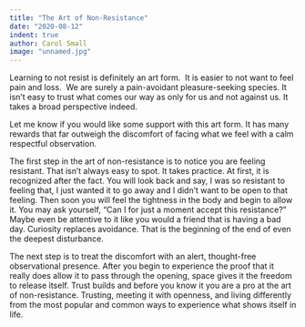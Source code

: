 ```yaml
---
title: "The Art of Non-Resistance"
date: "2020-08-12"
indent: true
author: Carol Small
image: "unnamed.jpg"
---
```


Learning to not resist is definitely an art form.  It is easier to not want to
feel pain and loss.  We are surely a pain-avoidant pleasure-seeking species. It
isn’t easy to trust what comes our way as only for us and not against us. It
takes a broad perspective indeed.

Let me know if you would like some support with this art form. It has many
rewards that far outweigh the discomfort of facing what we feel with a calm
respectful observation.

The first step in the art of non-resistance is to notice you are feeling
resistant. That isn’t always easy to spot. It takes practice. At first, it is
recognized after the fact. You will look back and say, I was so resistant to
feeling that, I just wanted it to go away and I didn’t want to be open to that
feeling. Then soon you will feel the tightness in the body and begin to allow
it. You may ask yourself, “Can I for just a moment accept this resistance?”
Maybe even be attentive to it like you would a friend that is having a bad day.
Curiosity replaces avoidance. That is the beginning of the end of even the
deepest disturbance.

The next step is to treat the discomfort with an alert, thought-free
observational presence. After you begin to experience the proof that it really
does allow it to pass through the opening, space gives it the freedom to release
itself. Trust builds and before you know it you are a pro at the art of
non-resistance. Trusting, meeting it with openness, and living differently from
the most popular and common ways to experience what shows itself in life.
